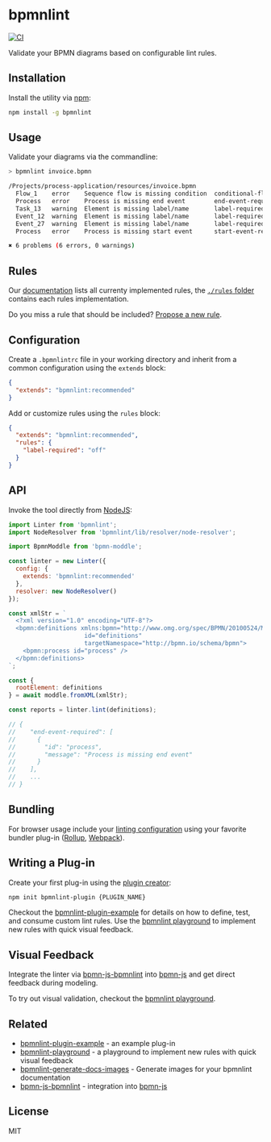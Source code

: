 # bpmnlint

[![CI](https://github.com/bpmn-io/bpmnlint/workflows/CI/badge.svg)](https://github.com/bpmn-io/bpmnlint/actions?query=workflow%3ACI)

Validate your BPMN diagrams based on configurable lint rules.


## Installation

Install the utility via [npm](https://www.npmjs.com/package/bpmnlint):

```sh
npm install -g bpmnlint
```


## Usage

Validate your diagrams via the commandline:

```sh
> bpmnlint invoice.bpmn

/Projects/process-application/resources/invoice.bpmn
  Flow_1    error    Sequence flow is missing condition  conditional-flows
  Process   error    Process is missing end event        end-event-required
  Task_13   warning  Element is missing label/name       label-required
  Event_12  warning  Element is missing label/name       label-required
  Event_27  warning  Element is missing label/name       label-required
  Process   error    Process is missing start event      start-event-required

✖ 6 problems (6 errors, 0 warnings)
```


## Rules

Our [documentation](https://github.com/bpmn-io/bpmnlint/tree/master/docs/rules#rules) lists all currenty implemented rules, the [`./rules` folder](https://github.com/bpmn-io/bpmnlint/tree/master/rules) contains each rules implementation.

Do you miss a rule that should be included? [Propose a new rule](https://github.com/bpmn-io/bpmnlint/issues/new?assignees=&labels=rules&template=NEW_RULE.md).


## Configuration

Create a `.bpmnlintrc` file in your working directory and inherit from a common configuration using the `extends` block:

```json
{
  "extends": "bpmnlint:recommended"
}
```

Add or customize rules using the `rules` block:

```json
{
  "extends": "bpmnlint:recommended",
  "rules": {
    "label-required": "off"
  }
}
```


## API

Invoke the tool directly from [NodeJS](https://nodejs.org/en):

```javascript
import Linter from 'bpmnlint';
import NodeResolver from 'bpmnlint/lib/resolver/node-resolver';

import BpmnModdle from 'bpmn-moddle';

const linter = new Linter({ 
  config: {
    extends: 'bpmnlint:recommended'
  },
  resolver: new NodeResolver()
});

const xmlStr = `
  <?xml version="1.0" encoding="UTF-8"?>
  <bpmn:definitions xmlns:bpmn="http://www.omg.org/spec/BPMN/20100524/MODEL" 
                     id="definitions" 
                     targetNamespace="http://bpmn.io/schema/bpmn">
    <bpmn:process id="process" />
  </bpmn:definitions>
`;

const {
  rootElement: definitions
} = await moddle.fromXML(xmlStr);

const reports = linter.lint(definitions);

// {
//    "end-event-required": [
//      {
//        "id": "process",
//        "message": "Process is missing end event"
//      }
//    ],
//    ...
// }
```

## Bundling

For browser usage include your [linting configuration](#configuration) using your favorite bundler plug-in ([Rollup](https://www.npmjs.com/package/rollup-plugin-bpmnlint), [Webpack](https://www.npmjs.com/package/bpmnlint-loader)).


## Writing a Plug-in

Create your first plug-in using the [plugin creator](https://github.com/nikku/create-bpmnlint-plugin):

```sh
npm init bpmnlint-plugin {PLUGIN_NAME}
```

Checkout the [bpmnlint-plugin-example](https://github.com/bpmn-io/bpmnlint-plugin-example) for details on how to define, test, and consume custom lint rules. Use the [bpmnlint playground](https://github.com/bpmn-io/bpmnlint-playground) to implement new rules with quick visual feedback.


## Visual Feedback

Integrate the linter via [bpmn-js-bpmnlint](https://github.com/bpmn-io/bpmn-js-bpmnlint) into [bpmn-js](https://github.com/bpmn-io/bpmn-js) and get direct feedback during modeling.

To try out visual validation, checkout the [bpmnlint playground](https://github.com/bpmn-io/bpmnlint-playground).


## Related

* [bpmnlint-plugin-example](https://github.com/bpmn-io/bpmnlint-plugin-example) - an example plug-in
* [bpmnlint-playground](https://github.com/bpmn-io/bpmnlint-playground) - a playground to implement new rules with quick visual feedback
* [bpmnlint-generate-docs-images](https://github.com/bpmn-io/bpmnlint-generate-docs-images) - Generate images for your bpmnlint documentation
* [bpmn-js-bpmnlint](https://github.com/bpmn-io/bpmn-js-bpmnlint) - integration into [bpmn-js](https://github.com/bpmn-io/bpmn-js)


## License

MIT

